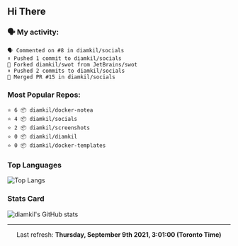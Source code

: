 ## Hi There

### 🗣 My activity:

```
🗣 Commented on #8 in diamkil/socials
⬆️ Pushed 1 commit to diamkil/socials
🍴 Forked diamkil/swot from JetBrains/swot
⬆️ Pushed 2 commits to diamkil/socials
🎉 Merged PR #15 in diamkil/socials
```

### Most Popular Repos:

```
⭐️ 6 📦 diamkil/docker-notea
⭐️ 4 📦 diamkil/socials
⭐️ 2 📦 diamkil/screenshots
⭐️ 0 📦 diamkil/diamkil
⭐️ 0 📦 diamkil/docker-templates
```

### Top Languages

![Top Langs](https://github-readme-stats.vercel.app/api/top-langs/?username=diamkil&layout=compact&langs_count=10)

### Stats Card

![diamkil's GitHub stats](https://github-readme-stats.vercel.app/api?username=diamkil&count_private=true&show_icons=true)

---

<p align="center">
  Last refresh: 
  <b>Thursday, September 9th 2021, 3:01:00 (Toronto Time)</b>
</p>
